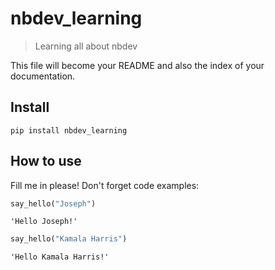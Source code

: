 # nbdev_learning
> Learning all about nbdev


This file will become your README and also the index of your documentation.

## Install

`pip install nbdev_learning`

## How to use

Fill me in please! Don't forget code examples:

```python
say_hello("Joseph")
```




    'Hello Joseph!'



```python
say_hello("Kamala Harris")
```




    'Hello Kamala Harris!'


